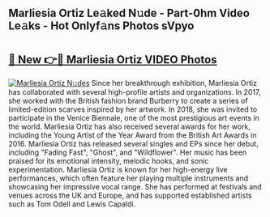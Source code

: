 ## Marliesia Ortiz Le𝚊ked N𝚞de - Part-0hm Video Le𝚊ks - Hot Onlyf𝚊ns Photos sVpyo

# <h2><a href="http://ab75502.deff.icu/?id=Marliesia+Ortiz">🔗 New 👉🔴 Marliesia Ortiz VIDEO Photos</a></h2>

[![Marliesia Ortiz N𝚞des](https://i.imgur.com/rIISA9y.gif)](http://ab75502.deff.icu/?id=Marliesia+Ortiz)
Since her breakthrough exhibition, Marliesia Ortiz has collaborated with several high-profile artists and organizations. In 2017, she worked with the British fashion brand Burberry to create a series of limited-edition scarves inspired by her artwork. In 2018, she was invited to participate in the Venice Biennale, one of the most prestigious art events in the world. Marliesia Ortiz has also received several awards for her work, including the Young Artist of the Year Award from the British Art Awards in 2016. Marliesia Ortiz has released several singles and EPs since her debut, including "Fading Fast", "Ghost", and "Wildflower". Her music has been praised for its emotional intensity, melodic hooks, and sonic experimentation. Marliesia Ortiz is known for her high-energy live performances, which often feature her playing multiple instruments and showcasing her impressive vocal range. She has performed at festivals and venues across the UK and Europe, and has supported established artists such as Tom Odell and Lewis Capaldi.

